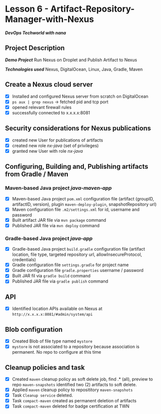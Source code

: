 # Lesson 6 - Artifact-Repository-Manager-with-Nexus
***DevOps Techworld with nana***

## Project Description
***Demo Project***
 Run Nexus on Droplet and Publish Artifact to Nexus

***Technologies used***
 Nexus, DigitalOcean, Linux, Java, Gradle, Maven

## Create a Nexus cloud server
- [x] Installed and configured Nexus server from scratch on DigitalOcean
- [x] `ps aux | grep nexus` -> fetched pid and tcp port
- [x] opened relevant firewall rules
- [x] successfully connected to x.x.x.x:8081

## Security considerations for Nexus publications
- [x] created new User for publications of artifacts
- [x] created new role _nx-java_ (set of privileges)
- [x] granted new User with role _nx-java_

## Configuring, Building and, Publishing artifacts from Gradle / Maven
### Maven-based Java project _java-maven-app_
- [x] Maven-based Java project `pom.xml` configuration file (artifact (groupID, artifactID, version), plugin `maven-deploy-plugin`, snapshotRepository url)
- [x] Maven configuration file `.m2/settings.xml` for id, username and password
- [x] Built artifact JAR file via `mvn package` command
- [x] Published JAR file via `mvn deploy` command

### Gradle-based Java project _java-app_
- [x] Gradle-based Java project `build.gradle` configuration file (artifact location, file type, targeted repository url, allowInsecureProtocol, credentials)
- [x] Gradle configuration file `settings.gradle` for project name
- [x] Gradle configuration file `gradle.properties` username / password
- [x] Built JAR fil via `gradle build` command
- [x] Published JAR file via `gradle publish` command
      
## API
- [x] Identified location APIs available on Nexus at `http://x.x.x.x:8081/#admin/system/api`

## Blob configuration
- [x] Created Blob of file type named `mystore`
- [x] `mystore` is not associated to a repository because association is permanent.  No repo to configure at this time

## Cleanup policies and task
- [x] Created `maven` cleanup policy as soft delete job, find .* (all), preview to repo `maven-snapshots` identified two (2) artifacts to soft delete.
- [x] Applied `maven` cleanup policy to reposititory `maven-snapshots`
- [x] Task `Cleanup service` deleted.
- [x] Task `compact-maven` created as permanent deletion of artifacts
- [x] Task `compact-maven` deleted for badge certification at TWN 
